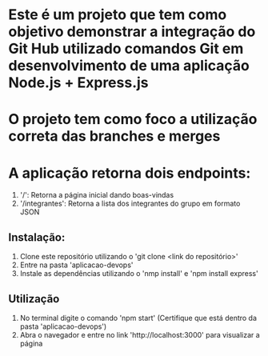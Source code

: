 # Este é um projeto que tem como objetivo demonstrar a integração do Git Hub utilizado comandos Git em desenvolvimento de uma aplicação Node.js + Express.js
# O projeto tem como foco a utilização correta das branches e merges
# A aplicação retorna dois endpoints: 

1. '/': Retorna a página inicial dando boas-vindas
2. '/integrantes': Retorna a lista dos integrantes do grupo em formato JSON

## Instalação:

1. Clone este repositório utilizando o 'git clone <link do repositório>'
2. Entre na pasta 'aplicacao-devops'
3. Instale as dependências utilizando o 'nmp install' e 'npm install express'

## Utilização

1. No terminal digite o comando 'npm start' (Certifique que está dentro da pasta 'aplicacao-devops')
2. Abra o navegador e entre no link 'http://localhost:3000' para visualizar a página